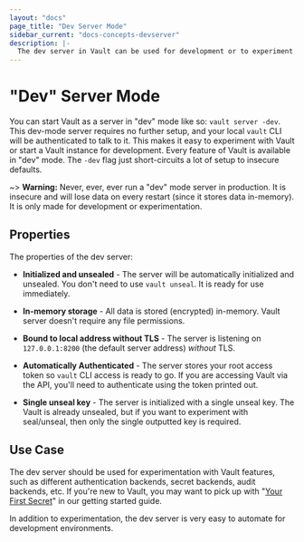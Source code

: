 ```yaml
---
layout: "docs"
page_title: "Dev Server Mode"
sidebar_current: "docs-concepts-devserver"
description: |-
  The dev server in Vault can be used for development or to experiment with Vault.
---
```


# "Dev" Server Mode

You can start Vault as a server in "dev" mode like so: `vault server -dev`.
This dev-mode server requires no further setup, and your local `vault` CLI will
be authenticated to talk to it. This makes it easy to experiment with Vault or
start a Vault instance for development. Every feature of Vault is available in 
"dev" mode. The `-dev` flag just short-circuits a lot of setup to insecure 
defaults.

~> **Warning:** Never, ever, ever run a "dev" mode server in production.
It is insecure and will lose data on every restart (since it stores data
in-memory). It is only made for development or experimentation.

## Properties

The properties of the dev server:

  * **Initialized and unsealed** - The server will be automatically initialized
    and unsealed. You don't need to use `vault unseal`. It is ready for use
    immediately.

  * **In-memory storage** - All data is stored (encrypted) in-memory. Vault
    server doesn't require any file permissions.

  * **Bound to local address without TLS** - The server is listening on
    `127.0.0.1:8200` (the default server address) _without_ TLS.

  * **Automatically Authenticated** - The server stores your root access
    token so `vault` CLI access is ready to go. If you are accessing Vault
    via the API, you'll need to authenticate using the token printed out.

  * **Single unseal key** - The server is initialized with a single unseal
    key. The Vault is already unsealed, but if you want to experiment with
    seal/unseal, then only the single outputted key is required.

## Use Case

The dev server should be used for experimentation with Vault features, such
as different authentication backends, secret backends, audit backends, etc.
If you're new to Vault, you may want to pick up with "[Your First Secret](http://vaultproject.io/intro/getting-started/first-secret.html)" in 
our getting started guide.

In addition to experimentation, the dev server is very easy to automate
for development environments.
